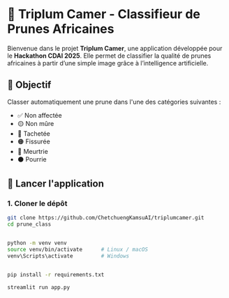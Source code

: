 # 🍑 Triplum Camer - Classifieur de Prunes Africaines

Bienvenue dans le projet **Triplum Camer**, une application développée pour le **Hackathon CDAI 2025**. Elle permet de classifier la qualité de prunes africaines à partir d’une simple image grâce à l’intelligence artificielle.

## 🎯 Objectif

Classer automatiquement une prune dans l'une des catégories suivantes :
- ✅ Non affectée
- 🟡 Non mûre
- 🔵 Tachetée
- 🟠 Fissurée
- 🔴 Meurtrie
- ⚫ Pourrie

## 🚀 Lancer l'application

### 1. Cloner le dépôt

```bash
git clone https://github.com/ChetchuengKamsuAI/triplumcamer.git
cd prune_class


python -m venv venv
source venv/bin/activate      # Linux / macOS
venv\Scripts\activate         # Windows


pip install -r requirements.txt

streamlit run app.py
